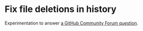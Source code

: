 # Fix file deletions in history

Experimentation to answer [a GitHub Community Forum question](https://github.community/t5/How-to-use-Git-and-GitHub/Un-delete-file-from-a-commit/td-p/40024).
